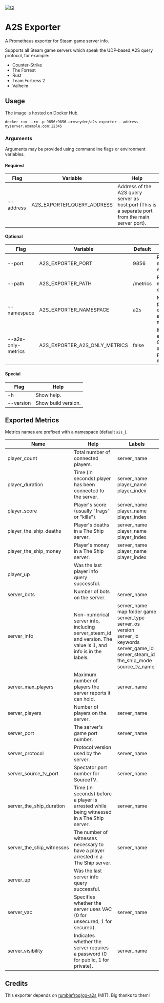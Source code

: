 [![CI](https://github.com/armsnyder/a2s-exporter/actions/workflows/ci.yaml/badge.svg)](https://github.com/armsnyder/a2s-exporter/actions/workflows/ci.yaml)

# A2S Exporter

A Prometheus exporter for Steam game server info.

Supports all Steam game servers which speak the UDP-based A2S query protocol, for example:

* Counter-Strike
* The Forrest
* Rust
* Team Fortress 2
* Valheim

## Usage

The image is hosted on Docker Hub.

```
docker run --rm -p 9856:9856 armsnyder/a2s-exporter --address myserver.example.com:12345
```

### Arguments

Arguments may be provided using commandline flags or environment variables.

#### Required

Flag | Variable | Help
--- | --- | ---
--address | A2S_EXPORTER_QUERY_ADDRESS | Address of the A2S query server as host:port (This is a separate port from the main server port).

#### Optional

Flag | Variable | Default | Help
--- | --- | --- | ---
--port | A2S_EXPORTER_PORT | 9856 | Port for the metrics exporter.
--path | A2S_EXPORTER_PATH | /metrics | Path for the metrics exporter.
--namespace | A2S_EXPORTER_NAMESPACE | a2s | Namespace prefix for all exported a2s metrics.
--a2s-only-metrics | A2S_EXPORTER_A2S_ONLY_METRICS | false | If true, excludes Go runtime and promhttp metrics.

#### Special

Flag | Help
--- | ---
-h | Show help.
--version | Show build version.

## Exported Metrics

Metrics names are prefixed with a namespace (default `a2s_`).

Name | Help | Labels
--- | --- | ---
player_count | Total number of connected players. | server_name
player_duration | Time (in seconds) player has been connected to the server. | server_name player_name player_index
player_score | Player's score (usually \"frags\" or \"kills\"). | server_name player_name player_index
player_the_ship_deaths | Player's deaths in a The Ship server. | server_name player_name player_index
player_the_ship_money | Player's money in a The Ship server. | server_name player_name player_index
player_up | Was the last player info query successful. |
server_bots | Number of bots on the server. | server_name
server_info | Non-numerical server info, including server_steam_id and version. The value is 1, and info is in the labels. | server_name map folder game server_type server_os version server_id keywords server_game_id server_steam_id the_ship_mode source_tv_name
server_max_players | Maximum number of players the server reports it can hold. | server_name
server_players | Number of players on the server. | server_name
server_port | The server's game port number. | server_name
server_protocol | Protocol version used by the server. | server_name
server_source_tv_port | Spectator port number for SourceTV. | server_name
server_the_ship_duration | Time (in seconds) before a player is arrested while being witnessed in a The Ship server. | server_name
server_the_ship_witnesses | The number of witnesses necessary to have a player arrested in a The Ship server. | server_name
server_up | Was the last server info query successful. |
server_vac | Specifies whether the server uses VAC (0 for unsecured, 1 for secured). | server_name
server_visibility | Indicates whether the server requires a password (0 for public, 1 for private). | server_name

## Credits

This exporter depends on [rumblefrog/go-a2s](https://github.com/rumblefrog/go-a2s) (MIT). Big thanks to them!
